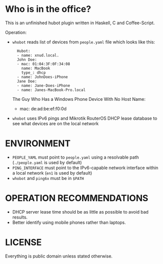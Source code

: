 Who is in the office?
====

This is an unfinished hubot plugin written in Haskell, C and Coffee-Script.

Operation:

* `whobot` reads list of devices from `people.yaml` file which looks like this:

        Hubot:
        - name: xnud.local.
        John Doe:
        - mac: 01:04:3F:0F:34:08
          name: MacBook
          type_: dhcp
        - name: JohnDoes-iPhone
        Jane Doe:
        - name: Jane-Does-iPhone
        - name: Janes-MacBook-Pro.local
	The Guy Who Has a Windows Phone Device With No Host Name:
	- mac: de:ad:be:ef:f0:0d
	
* `whobot` uses IPv6 pings and Mikrotik RouterOS DHCP lease database to see what devices are on the local network

ENVIRONMENT
===

* `PEOPLE_YAML` must point to `people.yaml` using a resolvable path (`./people.yaml` is used by default)
* `PING_INTERFACE` must point to the IPv6-capable network interface within a local network (`en1` is used by default)
* `whobot` and `ping6x` must be in `$PATH`

OPERATION RECOMMENDATIONS
===

* DHCP server lease time should be as little as possible to avoid bad results.
* Better identify using mobile phones rather than laptops.

LICENSE
===

Everything is public domain unless stated otherwise.
